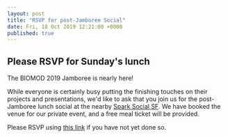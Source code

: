 ```yaml
---
layout: post
title: "RSVP for post-Jamboree Social"
date: Fri, 18 Oct 2019 12:21:00 +0000
published: true
---
```


## Please RSVP for Sunday's lunch

The BIOMOD 2019 Jamboree is nearly here!

While everyone is certainly busy putting the finishing touches on their projects and presentations, we'd like to ask that you join us for the post-Jamboree lunch social at the nearby [Spark Social SF](http://sparksocialsf.com/). We have booked the venue for our private event, and a free meal ticket will be provided.

Please RSVP using [this link](https://forms.gle/vzx2U3SYMGWby3Hu7) if you have not yet done so.
